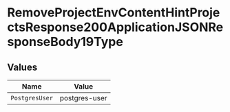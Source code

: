 # RemoveProjectEnvContentHintProjectsResponse200ApplicationJSONResponseBody19Type


## Values

| Name           | Value          |
| -------------- | -------------- |
| `PostgresUser` | postgres-user  |